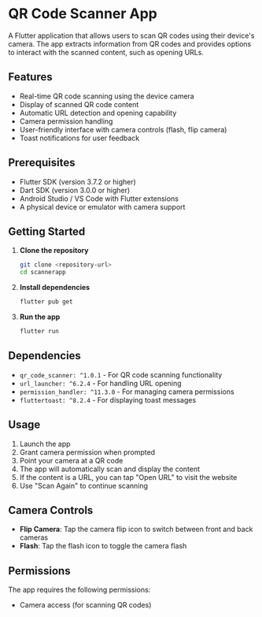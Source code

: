 # QR Code Scanner App

A Flutter application that allows users to scan QR codes using their device's camera. The app extracts information from QR codes and provides options to interact with the scanned content, such as opening URLs.

## Features

- Real-time QR code scanning using the device camera
- Display of scanned QR code content
- Automatic URL detection and opening capability
- Camera permission handling
- User-friendly interface with camera controls (flash, flip camera)
- Toast notifications for user feedback

## Prerequisites

- Flutter SDK (version 3.7.2 or higher)
- Dart SDK (version 3.0.0 or higher)
- Android Studio / VS Code with Flutter extensions
- A physical device or emulator with camera support

## Getting Started

1. **Clone the repository**
   ```bash
   git clone <repository-url>
   cd scannerapp
   ```

2. **Install dependencies**
   ```bash
   flutter pub get
   ```

3. **Run the app**
   ```bash
   flutter run
   ```

## Dependencies

- `qr_code_scanner: ^1.0.1` - For QR code scanning functionality
- `url_launcher: ^6.2.4` - For handling URL opening
- `permission_handler: ^11.3.0` - For managing camera permissions
- `fluttertoast: ^8.2.4` - For displaying toast messages

## Usage

1. Launch the app
2. Grant camera permission when prompted
3. Point your camera at a QR code
4. The app will automatically scan and display the content
5. If the content is a URL, you can tap "Open URL" to visit the website
6. Use "Scan Again" to continue scanning

## Camera Controls

- **Flip Camera**: Tap the camera flip icon to switch between front and back cameras
- **Flash**: Tap the flash icon to toggle the camera flash

## Permissions

The app requires the following permissions:
- Camera access (for scanning QR codes)



